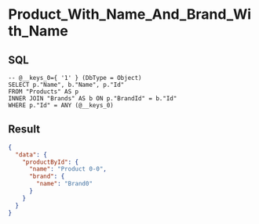 # Product_With_Name_And_Brand_With_Name

## SQL

```text
-- @__keys_0={ '1' } (DbType = Object)
SELECT p."Name", b."Name", p."Id"
FROM "Products" AS p
INNER JOIN "Brands" AS b ON p."BrandId" = b."Id"
WHERE p."Id" = ANY (@__keys_0)
```

## Result

```json
{
  "data": {
    "productById": {
      "name": "Product 0-0",
      "brand": {
        "name": "Brand0"
      }
    }
  }
}
```


